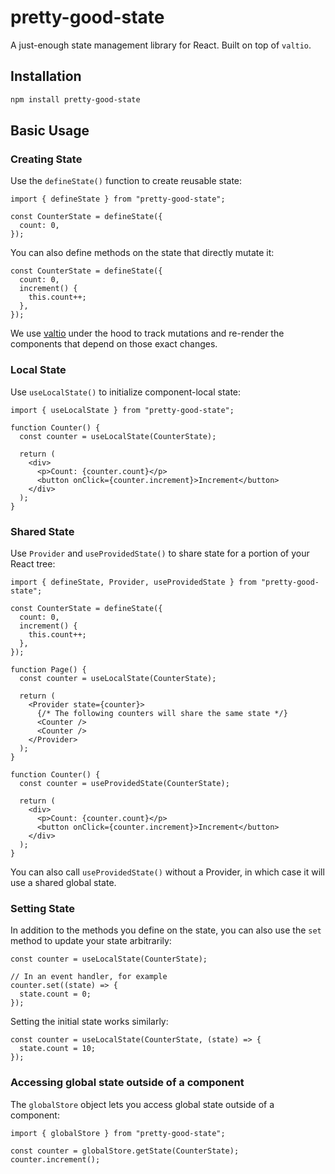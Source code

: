 # pretty-good-state

A just-enough state management library for React. Built on top of `valtio`.

## Installation

```bash
npm install pretty-good-state
```

## Basic Usage

### Creating State

Use the `defineState()` function to create reusable state:

```tsx
import { defineState } from "pretty-good-state";

const CounterState = defineState({
  count: 0,
});
```

You can also define methods on the state that directly mutate it:

```tsx
const CounterState = defineState({
  count: 0,
  increment() {
    this.count++;
  },
});
```

We use [valtio](https://github.com/pmndrs/valtio) under the hood to
track mutations and re-render the components that depend on those exact changes.

### Local State

Use `useLocalState()` to initialize component-local state:

```tsx
import { useLocalState } from "pretty-good-state";

function Counter() {
  const counter = useLocalState(CounterState);

  return (
    <div>
      <p>Count: {counter.count}</p>
      <button onClick={counter.increment}>Increment</button>
    </div>
  );
}
```

### Shared State

Use `Provider` and `useProvidedState()` to share state for a portion
of your React tree:

```tsx
import { defineState, Provider, useProvidedState } from "pretty-good-state";

const CounterState = defineState({
  count: 0,
  increment() {
    this.count++;
  },
});

function Page() {
  const counter = useLocalState(CounterState);

  return (
    <Provider state={counter}>
      {/* The following counters will share the same state */}
      <Counter />
      <Counter />
    </Provider>
  );
}

function Counter() {
  const counter = useProvidedState(CounterState);

  return (
    <div>
      <p>Count: {counter.count}</p>
      <button onClick={counter.increment}>Increment</button>
    </div>
  );
}
```

You can also call `useProvidedState()` without a Provider, in which case it will
use a shared global state.

### Setting State

In addition to the methods you define on the state, you can also use the `set`
method to update your state arbitrarily:

```tsx
const counter = useLocalState(CounterState);

// In an event handler, for example
counter.set((state) => {
  state.count = 0;
});
```

Setting the initial state works similarly:

```tsx
const counter = useLocalState(CounterState, (state) => {
  state.count = 10;
});
```

### Accessing global state outside of a component

The `globalStore` object lets you access global state outside of a component:

```tsx
import { globalStore } from "pretty-good-state";

const counter = globalStore.getState(CounterState);
counter.increment();
```
